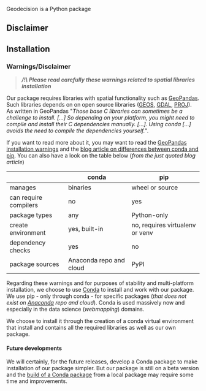 Geodecision is a Python package

## Disclaimer

## Installation
### Warnings/Disclaimer
> ***/!\ Please read carefully these warnings related to spatial libraries installation***

Our package requires libraries with spatial functionality such as [GeoPandas](https://geopandas.org). Such libraries depends on on open source libraries ([GEOS](https://geos.osgeo.org/), [GDAL](https://www.gdal.org/), [PROJ](https://proj.org/)). As written in GeoPandas "*Those base C libraries can sometimes be a challenge to install. [...] So depending on your platform, you might need to compile and install their C dependencies manually. [...]. Using conda [...] avoids the need to compile the dependencies yourself.*".

If you want to read more about it, you may want to read the [GeoPandas installation warnings](https://geopandas.org/install.html#installation) and the [blog article on differences between conda and pip](https://www.anaconda.com/understanding-conda-and-pip/). You can also have a look on the table below (*from the just quoted blog article*)

|                       | conda                   | pip                             |
|-----------------------|-------------------------|---------------------------------|
| manages               | binaries                | wheel or source                 |
| can require compilers | no                      | yes                             |
| package types         | any                     | Python-only                     |
| create environment    | yes, built-in           | no, requires virtualenv or venv |
| dependency checks     | yes                     | no                              |
| package sources       | Anaconda repo and cloud | PyPI                            |

Regarding these warnings and for purposes of stability and multi-platform installation, we choose to use [Conda](https://conda.io/en/latest/) to install and work with our package. We use pip - only through conda - for specific packages (*that does not exist on [Anaconda](https://www.anaconda.com/) repo and cloud*). Conda is used massively now and especially in the data science (*webmapping*) domains.

We choose to install it through the creation of a conda virtual environment that install and contains all the required libraries as well as our own package.

#### Future developments
We will certainly, for the future releases, develop a Conda package to make installation of our package simpler. But our package is still on a beta version and the [build of a Conda package](https://docs.conda.io/projects/conda-build/en/latest/user-guide/tutorials/build-pkgs.html) from a local package may require some time and improvements.   
